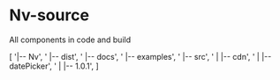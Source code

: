 # Nv-source
All components in code and build

[ '|-- Nv',
  '    |-- dist', 
  '    |-- docs',
  '    |-- examples',
  '    |-- src',
  '    |   |-- cdn',
  '    |       |-- datePicker',
  '    |           |-- 1.0.1',
]  




